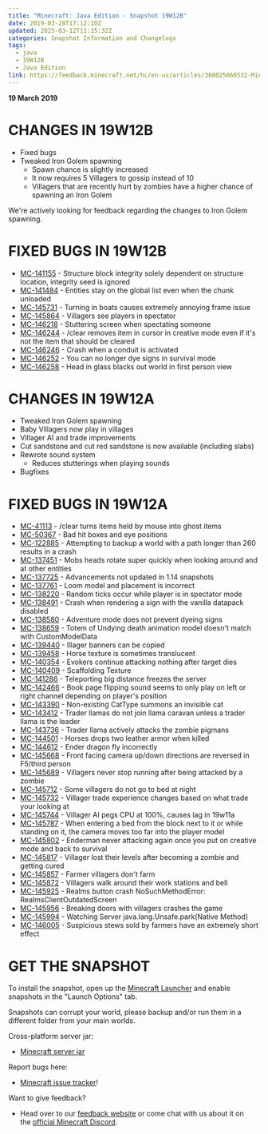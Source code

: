 ```yaml
---
title: "Minecraft: Java Edition - Snapshot 19W12B"
date: 2019-03-28T17:12:10Z
updated: 2025-03-12T11:15:32Z
categories: Snapshot Information and Changelogs
tags:
  - java
  - 19W12B
  - Java Edition
link: https://feedback.minecraft.net/hc/en-us/articles/360025668532-Minecraft-Java-Edition-Snapshot-19W12B
---
```


**19 March 2019**

# CHANGES IN 19W12B

- Fixed bugs
- Tweaked Iron Golem spawning
  - Spawn chance is slightly increased
  - It now requires 5 Villagers to gossip instead of 10
  - Villagers that are recently hurt by zombies have a higher chance of spawning an Iron Golem

We're actively looking for feedback regarding the changes to Iron Golem spawning.

# FIXED BUGS IN 19W12B

- [MC-141155](https://bugs.mojang.com/browse/MC-141155) - Structure block integrity solely dependent on structure location, integrity seed is ignored
- [MC-141484](https://bugs.mojang.com/browse/MC-141484) - Entities stay on the global list even when the chunk unloaded
- [MC-145731](https://bugs.mojang.com/browse/MC-145731) - Turning in boats causes extremely annoying frame issue
- [MC-145864](https://bugs.mojang.com/browse/MC-145864) - Villagers see players in spectator
- [MC-146218](https://bugs.mojang.com/browse/MC-146218) - Stuttering screen when spectating someone
- [MC-146244](https://bugs.mojang.com/browse/MC-146244) - /clear removes item in cursor in creative mode even if it's not the item that should be cleared
- [MC-146246](https://bugs.mojang.com/browse/MC-146246) - Crash when a conduit is activated
- [MC-146252](https://bugs.mojang.com/browse/MC-146252) - You can no longer dye signs in survival mode
- [MC-146258](https://bugs.mojang.com/browse/MC-146258) - Head in glass blacks out world in first person view

# CHANGES IN 19W12A

- Tweaked Iron Golem spawning
- Baby Villagers now play in villages
- Villager AI and trade improvements
- Cut sandstone and cut red sandstone is now available (including slabs)
- Rewrote sound system
  - Reduces stutterings when playing sounds
- Bugfixes

# FIXED BUGS IN 19W12A

- [MC-41113](https://bugs.mojang.com/browse/MC-41113) - /clear turns items held by mouse into ghost items
- [MC-50367](https://bugs.mojang.com/browse/MC-50367) - Bad hit boxes and eye positions
- [MC-122885](https://bugs.mojang.com/browse/MC-122885) - Attempting to backup a world with a path longer than 260 results in a crash
- [MC-137451](https://bugs.mojang.com/browse/MC-137451) - Mobs heads rotate super quickly when looking around and at other entities
- [MC-137725](https://bugs.mojang.com/browse/MC-137725) - Advancements not updated in 1.14 snapshots
- [MC-137761](https://bugs.mojang.com/browse/MC-137761) - Loom model and placement is incorrect
- [MC-138220](https://bugs.mojang.com/browse/MC-138220) - Random ticks occur while player is in spectator mode
- [MC-138491](https://bugs.mojang.com/browse/MC-138491) - Crash when rendering a sign with the vanilla datapack disabled
- [MC-138580](https://bugs.mojang.com/browse/MC-138580) - Adventure mode does not prevent dyeing signs
- [MC-138659](https://bugs.mojang.com/browse/MC-138659) - Totem of Undying death animation model doesn't match with CustomModelData
- [MC-139440](https://bugs.mojang.com/browse/MC-139440) - Illager banners can be copied
- [MC-139458](https://bugs.mojang.com/browse/MC-139458) - Horse texture is sometimes translucent
- [MC-140354](https://bugs.mojang.com/browse/MC-140354) - Evokers continue attacking nothing after target dies
- [MC-140409](https://bugs.mojang.com/browse/MC-140409) - Scaffolding Texture
- [MC-141286](https://bugs.mojang.com/browse/MC-141286) - Teleporting big distance freezes the server
- [MC-142466](https://bugs.mojang.com/browse/MC-142466) - Book page flipping sound seems to only play on left or right channel depending on player's position
- [MC-143390](https://bugs.mojang.com/browse/MC-143390) - Non-existing CatType summons an invisible cat
- [MC-143412](https://bugs.mojang.com/browse/MC-143412) - Trader llamas do not join llama caravan unless a trader llama is the leader
- [MC-143736](https://bugs.mojang.com/browse/MC-143736) - Trader llama actively attacks the zombie pigmans
- [MC-144501](https://bugs.mojang.com/browse/MC-144501) - Horses drops two leather armor when killed
- [MC-144612](https://bugs.mojang.com/browse/MC-144612) - Ender dragon fly incorrectly
- [MC-145668](https://bugs.mojang.com/browse/MC-145668) - Front facing camera up/down directions are reversed in F5/third person
- [MC-145689](https://bugs.mojang.com/browse/MC-145689) - Villagers never stop running after being attacked by a zombie
- [MC-145712](https://bugs.mojang.com/browse/MC-145712) - Some villagers do not go to bed at night
- [MC-145732](https://bugs.mojang.com/browse/MC-145732) - Villager trade experience changes based on what trade your looking at
- [MC-145744](https://bugs.mojang.com/browse/MC-145744) - Villager AI pegs CPU at 100%, causes lag in 19w11a
- [MC-145787](https://bugs.mojang.com/browse/MC-145787) - When entering a bed from the block next to it or while standing on it, the camera moves too far into the player model
- [MC-145802](https://bugs.mojang.com/browse/MC-145802) - Enderman never attacking again once you put on creative mode and back to survival
- [MC-145817](https://bugs.mojang.com/browse/MC-145817) - Villager lost their levels after becoming a zombie and getting cured
- [MC-145857](https://bugs.mojang.com/browse/MC-145857) - Farmer villagers don't farm
- [MC-145872](https://bugs.mojang.com/browse/MC-145872) - Villagers walk around their work stations and bell
- [MC-145925](https://bugs.mojang.com/browse/MC-145925) - Realms button crash NoSuchMethodError: RealmsClientOutdatedScreen
- [MC-145956](https://bugs.mojang.com/browse/MC-145956) - Breaking doors with villagers crashes the game
- [MC-145994](https://bugs.mojang.com/browse/MC-145994) - Watching Server java.lang.Unsafe.park(Native Method)
- [MC-146005](https://bugs.mojang.com/browse/MC-146005) - Suspicious stews sold by farmers have an extremely short effect

# GET THE SNAPSHOT

To install the snapshot, open up the [Minecraft Launcher](https://minecraft.net/download) and enable snapshots in the "Launch Options" tab.

Snapshots can corrupt your world, please backup and/or run them in a different folder from your main worlds.

Cross-platform server jar:

- [Minecraft server jar](https://launcher.mojang.com/v1/objects/37d6d9753b8eac2420e9deba132c38e00c8204c3/server.jar)

Report bugs here:

- [Minecraft issue tracker](https://bugs.mojang.com/browse/MC)!

Want to give feedback?

- Head over to our [feedback website](https://aka.ms/snapshotfeedback) or come chat with us about it on the [official Minecraft Discord](https://discord.gg/Minecraft).
